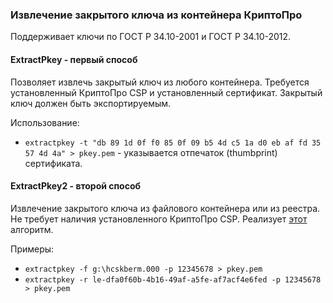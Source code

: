### Извлечение закрытого ключа из контейнера КриптоПро

Поддерживает ключи по ГОСТ Р 34.10-2001 и ГОСТ Р 34.10-2012.

#### ExtractPkey - первый способ

Позволяет извлечь закрытый ключ из любого контейнера. Требуется установленный КриптоПро CSP и установленный сертификат. Закрытый ключ должен быть экспортируемым.

Использование:

- `extractpkey -t "‎db 89 1d 0f f0 85 0f 09 b5 4d c5 1a d0 eb af fd 35 57 4d 4a" > pkey.pem` - указывается отпечаток (thumbprint) сертификата.

#### ExtractPkey2 - второй способ

Извлечение закрытого ключа из файлового контейнера или из реестра. Не требует наличия установленного КриптоПро CSP. Реализует [этот](https://habr.com/ru/post/275039/) алгоритм.

Примеры:

- `extractpkey -f g:\hcskberm.000 -p 12345678 > pkey.pem`
- `extractpkey -r le-dfa0f60b-4b16-49af-a5fe-af7acf4e6fed -p 12345678 > pkey.pem`

